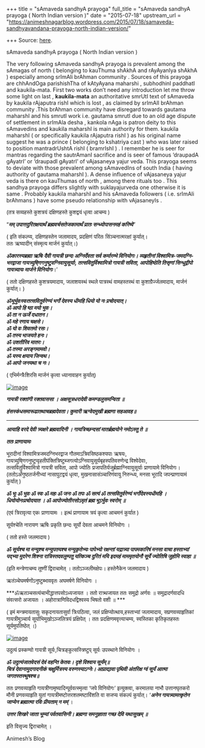 +++
title = "sAmaveda sandhyA prayoga"
full_title = "sAmaveda sandhyA prayoga ( North Indian version )"
date = "2015-07-18"
upstream_url = "https://animeshnagarblog.wordpress.com/2015/07/18/samaveda-sandhyavandana-prayoga-north-indian-version/"

+++
Source: [here](https://animeshnagarblog.wordpress.com/2015/07/18/samaveda-sandhyavandana-prayoga-north-indian-version/).

sAmaveda sandhyA prayoga ( North Indian version )

The very following sAmaveda sandhyA prayoga is prevalent among the
sAmagas of north ( belonging to kauThuma shAkhA and rAyAyanIya shAkhA )
especially among srImAli brAhman community . Sources of this prayoga are
chhAndOga parishishTha of kAtyAyana maharshi , subhodhinI paddhatI and
kaukila-mata. First two works don’t need any introduction let me throw
some light on last , **kaukila-mata** an authoritative smrUtI text of
sAmaveda by kaukila rAjaputra rishI which is lost , as claimed by
srImAlI brAhman community .This brAhman community have disregard towards
gautama maharshI and his smrutI work i.e. gautama smrutI due to an old
age dispute of settlement in srImAla desha , kankola nAga is patron
deity to this sAmavedins and kaukila maharshI is main authority for
them. kaukila maharshI ( or specifically kaukila rAjaputra rishI ) as
his original name suggest he was a prince ( belonging to kshatriya cast
) who was later raised to position mantradrUshtA rishI ( bramrIshI ) . I
remember he is seer for mantras regarding the sautrAmanI sacrifice and
is seer of famous ‘draupadA gAyatrI’ or ‘draupadI gAyatrI’ of vAjasaneya
yajur veda. This prayoga seems to deviate with those prevalent among
sAmavedIns of south India ( having authority of gautama maharshI ). A
dense influence of vAjasaneya yajur veda is there on kauThumas of north
, among there rituals too . This sandhya prayoga differs slightly with
suklayajurveda one otherwise it is same . Probably kaukila maharshI and
his sAmaveda followers ( i.e. srImAli brAhmans ) have some pseudo
relationship with vAjasaneyIs .

(तत्र सव्यहस्ते कुशत्रयं दक्षिणहस्ते कुशद्वयं धृत्वा आचम्य )

“***मम् उपात्तदुरितक्षयार्थं ब्रह्मवर्चसतेजकामार्थं प्रातः
सन्ध्योपासनमहं करिष्ये***”

( इति संकल्प्य, दक्षिणहस्तेन जलामादय, प्रदक्षिणं परितः सिंञ्चनात्मरक्षां
कुर्यात्।  
ततः ऋष्यादीन् संस्मृत्य मार्जनं कुर्यात्।)

***ॐकारस्यब्रह्मा ऋषिः दैवी गायत्री छन्दः अग्निर्देवता सर्व कर्मारम्भे
विनियोगः। व्यहृतीनां विश्वामित्र-जमदग्नि-भरद्वाजा
गायत्र्युषि्णगनुष्टुवग्निवायुसूर्याः, तत्सवितुर्विश्वामित्रो गायत्री
सविता, आपोहिष्ठेति तिसृणां सिन्धुद्वीपो गायत्र्यायः मार्जने
विनियोगः***।’

( ततो दक्षिणहस्ते कुशत्रयमादाय, जलाशयस्थं स्थले पात्रस्थं वामहस्तस्थं वा
कुशाग्रैर्ज्जलमादाय, मार्जनं कुर्यात्। ) 

***ॐभूर्भुवःस्वःतत्सवितुर्वरेण्यं भर्गो देवस्य धीमहि धियो यो नः
प्रचोदयात्।***  
***ॐ आपो हि ष्ठा मयो भुवः।***  
***ॐ ता न ऊर्जे दधातन।***  
***ॐ महे रणाय चक्षसे।***  
***ॐ यो वः शिवतमो रसः।***  
***ॐ तस्य भाजयते हनः।***  
***ॐ उशतीरिव मातरः।***  
***ॐ तस्मा अरङ्गमामवो।***  
***ॐ यस्य क्षयाय जिन्वथ।***  
***ॐ आपो जनयथा च नः।***

( एभिर्मन्त्रैःशिरसि मार्जनं कृत्वा ध्यानावाहन कुर्यात्)

[![image](https://animeshnagarblog.files.wordpress.com/2015/07/wpid-img_20150718_195935.jpg?w=700 "IMG_20150718_195935.JPG")](https://animeshnagarblog.files.wordpress.com/2015/07/wpid-img_20150718_195935.jpg)

***गायत्री रक्तांगी रक्तवाससा । अक्षसूत्रधरादेवी
कमण्डलुसमन्विता ॥***

***हंसस्कंधसमारूढातथाचब्रह्मदेवता। कुमारी ऋग्वेदमुखी ब्रह्मणा
सहआवह॥***  
******  
***आयाहि वरदे देवी त्र्यक्षरे ब्रह्मवादिनी । गायत्रिच्छन्दसां
मातर्ब्रह्मयोने नमोऽस्तु ते ॥***

***ततः प्राणायामः***

भूरादीनां विश्वामित्रजमदग्निभरद्वाज गौतमाऽत्रिवसिष्ठकश्यपाः ऋषयः,
गायत्र्युषि्णगनुष्टुप्वृहतीपंक्तित्रिष्टुब्जगत्योऽग्निवायुसूर्यबृहस्पतिवरुणेन्द्र
विश्वेदेवाः,  
तत्सवितुर्विश्वामित्रो गायत्री सविता, आपो ज्योतिः
प्रजापतिर्यजुर्ब्रह्माग्निवायुसूर्याः प्राणायामे विनियोगः।
 (ततोऽअँगुष्ठतर्जनीभ्यां नासापुटद्वयं धृत्वा,
मुखनासासंञ्चारिणंवायु निरुन्ध्य, मनसा भूरादि जपन्प्राणायामं कुर्यात् )

***ॐ भूः ॐ भुवः ॐ स्वः ॐ महः ॐ जनः ॐ तपः ॐ सत्यं ॐ तत्सवितुर्वरेण्यं
भर्गोदेवस्यधीमहि । धियोयोनःप्रचोदयात । ॐ आपोज्योतीरसोऽमृतं ब्रह्म
भूऽर्भुवः स्वरोम् ॥***

(एवं त्रिरावृत्या एकः प्राणायामः । इत्थं प्राणायाम त्रयं कृत्वा आचमनं
कुर्यात )   
  
सूर्यश्चेति नारायण ऋषिः प्रकृति छन्दः सूर्यो देवता आचमने विनियोगः ।

( ततो हस्ते जलमादाय )

***ॐ सूर्यश्च मा मन्युश्च मन्युपतयश्च मन्युकृतेभ्यः पापेभ्यो रक्षन्तां
यद्रात्र्या पापमकारिषं मनसा वाचा हस्ताभ्यां पद्भ्या मुदरेण शिश्ना
रात्रिस्तदवलुम्पतु यत्किञ्च दुरितं मयि इदमहं माममृतयोनौ सूर्ये ज्योतिषि
जुहोमि स्वाहा ॥***

(इति मन्त्रेणाचम्य तूष्णीं द्विराचामेत् । ततोऽञ्जलीमक्षेपः। हस्तेनैकेन
जलमादाय )

ऋतंञ्चेघमर्षणोंऽनुष्टुब्भाववृतः अघमर्षणे विनियोगः । 

***ॐऋतञ्चसत्यंचाभीद्धात्तपसोऽध्यजायत । ततो रात्र्थजायत ततः समुद्रो
अर्णवः ॥ समुद्रादर्णवादधि संवत्सरो अजायतः । अहोरात्राणिविदधद्विश्वस्य
भिषतो वशी ॥ ***  
  
( इमं मन्त्रमायतासुः सकृदनायतासुर्वा त्रिःपठित्वा, जलं
प्रक्षिप्योत्थाय,हस्ताभ्यां जलामादाय, सप्रणवव्याहृतिकां गायत्रीमुञ्चार्य
सूर्याभिमुखोऽञ्जलित्रयं प्रक्षिपेत् । ततः प्रदक्षिणमवृत्त्याचम्य,
स्वस्तिका कृतिकृतहस्तः सूर्यमुपतिष्ठेत् ।)

[![image](https://animeshnagarblog.files.wordpress.com/2015/07/wpid-img_20150718_200002.jpg?w=700 "IMG_20150718_200002.JPG")](https://animeshnagarblog.files.wordpress.com/2015/07/wpid-img_20150718_200002.jpg)

उदुत्यं प्रस्कण्वो गायत्री सूर्यः,चित्रङ्कुत्सस्त्रिष्टुप् सूर्यः
उपस्थाने विनियोगः । 

***ॐ उदुत्यंजातवेदसं देवं वहन्ति केतवः। दृशे विश्वाय सूर्यंम्॥***  
***चित्रं देवानामुदगादनीकं चक्षुर्मित्रस्य वरुणस्याऽग्नेः। आप्राद्यावा
पृथिवी अंतरिक्ष ग्वं सूर्यं आत्मा जगतस्तस्थुषश्च॥***  
  
ततः प्रणवव्याहृति गायत्रीणामृष्यादिन्पूर्ववत्स्मृत्वा ‘जपे विनियोगः’
इत्युक्त्वा, करमालया नाभौ उत्तानघृतकरो मौनी प्रणवव्याहृति युतां
गायत्रीमष्टोत्तरशतमष्टाविंशति वा सजप्य संकल्पं कुर्यात्। ‘***अनेन
गायत्र्यामत्कृतेन जाप्येन ब्रह्मात्मा रविः प्रीयताम् न मम्***’।

***उत्तर शिखरे जाता भूम्यां पर्वतवासिनी। ब्रह्मणा समनुज्ञाता गच्छ देवि
यथासुखम् ॥***

इति विसृज्य द्विराचामेत् ।



Animesh’s Blog

